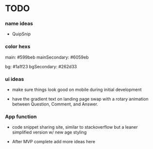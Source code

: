 # TODO

### name ideas

- QuipSnip

### color hexs

main: #599beb
mainSecondary: #6059eb

bg: #1a1f23
bgSecondary: #262d33

### ui ideas

- make sure things look good on mobile during initial development

- have the gradient text on landing page swap with a rotary animation between Question, Comment, and Answer.

### App function

- code snippet sharing site, similar to stackoverflow but a leaner simplified version w/ new age styling

- After MVP complete add more ideas here
